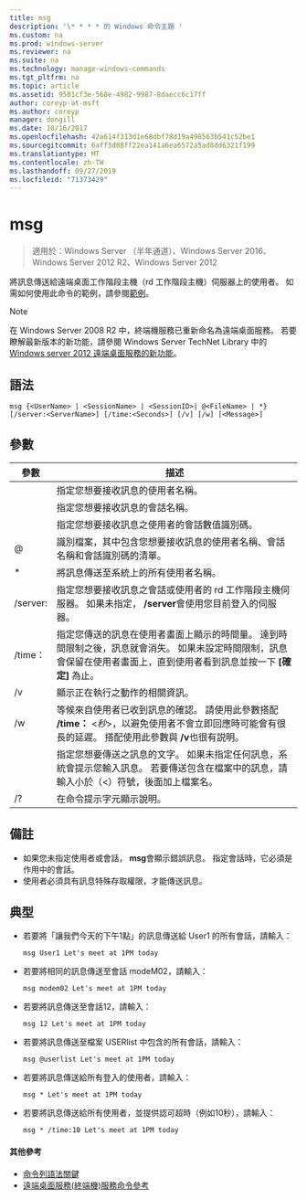 ```yaml
---
title: msg
description: '\* * * * 的 Windows 命令主題 '
ms.custom: na
ms.prod: windows-server
ms.reviewer: na
ms.suite: na
ms.technology: manage-windows-commands
ms.tgt_pltfrm: na
ms.topic: article
ms.assetid: 9501cf3e-568e-4982-9987-8daecc6c17ff
author: coreyp-at-msft
ms.author: coreyp
manager: dongill
ms.date: 10/16/2017
ms.openlocfilehash: 42a614f313d1e68dbf78d19a498563b541c52be1
ms.sourcegitcommit: 6aff3d88ff22ea141a6ea6572a5ad8dd6321f199
ms.translationtype: MT
ms.contentlocale: zh-TW
ms.lasthandoff: 09/27/2019
ms.locfileid: "71373429"
---
```

# <a name="msg"></a>msg

>適用於：Windows Server （半年通道）、Windows Server 2016、Windows Server 2012 R2、Windows Server 2012

將訊息傳送給遠端桌面工作階段主機（rd 工作階段主機）伺服器上的使用者。
如需如何使用此命令的範例，請參閱[範例](#BKMK_examples)。
> [!NOTE]
> 在 Windows Server 2008 R2 中，終端機服務已重新命名為遠端桌面服務。 若要瞭解最新版本的新功能，請參閱 Windows Server TechNet Library 中的[Windows server 2012 遠端桌面服務的新功能](https://technet.microsoft.com/library/hh831527)。

## <a name="syntax"></a>語法
```
msg {<UserName> | <SessionName> | <SessionID>| @<FileName> | *} [/server:<ServerName>] [/time:<Seconds>] [/v] [/w] [<Message>]
```

## <a name="parameters"></a>參數

|      參數       |                                                                                                                               描述                                                                                                                               |
|----------------------|-------------------------------------------------------------------------------------------------------------------------------------------------------------------------------------------------------------------------------------------------------------------------|
|      <UserName>      |                                                                                                  指定您想要接收訊息的使用者名稱。                                                                                                   |
|    <SessionName>     |                                                                                                 指定您想要接收訊息的會話名稱。                                                                                                 |
|     <SessionID>      |                                                                                            指定您想要接收訊息之使用者的會話數值識別碼。                                                                                            |
|     @<FileName>      |                                                                         識別檔案，其中包含您想要接收訊息的使用者名稱、會話名稱和會話識別碼的清單。                                                                         |
|          \*          |                                                                                                           將訊息傳送至系統上的所有使用者名稱。                                                                                                            |
| /server:<ServerName> |                                              指定您想要接收訊息之會話或使用者的 rd 工作階段主機伺服器。 如果未指定， **/server**會使用您目前登入的伺服器。                                              |
|   /time： <Seconds>    | 指定您傳送的訊息在使用者畫面上顯示的時間量。 達到時間限制之後，訊息就會消失。 如果未設定時間限制，訊息會保留在使用者畫面上，直到使用者看到訊息並按一下 **[確定]** 為止。 |
|          /v          |                                                                                                         顯示正在執行之動作的相關資訊。                                                                                                         |
|          /w          |         等候來自使用者已收到訊息的確認。 請使用此參數搭配 **/time：** <*秒*>，以避免使用者不會立即回應時可能會有很長的延遲。 搭配使用此參數與 **/v**也很有説明。          |
|      <Message>       |                  指定您想要傳送之訊息的文字。 如果未指定任何訊息，系統會提示您輸入訊息。 若要傳送包含在檔案中的訊息，請輸入小於（<）符號，後面加上檔案名。                  |
|          /?          |                                                                                                                  在命令提示字元顯示說明。                                                                                                                   |

## <a name="remarks"></a>備註
-   如果您未指定使用者或會話， **msg**會顯示錯誤訊息。 指定會話時，它必須是作用中的會話。
-   使用者必須具有訊息特殊存取權限，才能傳送訊息。

## <a name="BKMK_examples"></a>典型
-   若要將「讓我們今天的下午1點」的訊息傳送給 User1 的所有會話，請輸入：
    ```
    msg User1 Let's meet at 1PM today
    ```
-   若要將相同的訊息傳送至會話 modeM02，請輸入：
    ```
    msg modem02 Let's meet at 1PM today
    ```
-   若要將訊息傳送至會話12，請輸入：
    ```
    msg 12 Let's meet at 1PM today
    ```
-   若要將訊息傳送至檔案 USERlist 中包含的所有會話，請輸入：
    ```
    msg @userlist Let's meet at 1PM today
    ```
-   若要將訊息傳送給所有登入的使用者，請輸入：
    ```
    msg * Let's meet at 1PM today
    ```
-   若要將訊息傳送給所有使用者，並提供認可超時（例如10秒），請輸入：
    ```
    msg * /time:10 Let's meet at 1PM today
    ```

#### <a name="additional-references"></a>其他參考
-  [命令列語法關鍵](command-line-syntax-key.md)
-  [遠端桌面服務&#40;終端機&#41;服務命令參考](remote-desktop-services-terminal-services-command-reference.md)
